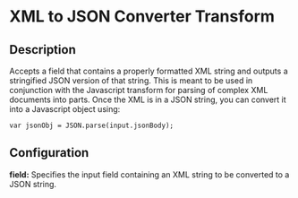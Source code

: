 # XML to JSON Converter Transform


Description
-----------
Accepts a field that contains a properly formatted XML string and 
outputs a stringified JSON version of that string. This is meant to 
be used in conjunction with the Javascript transform for parsing of 
complex XML documents into parts. Once the XML is in a JSON string, you
can convert it into a Javascript object using:

``var jsonObj = JSON.parse(input.jsonBody);``


Configuration
-------------
**field:** Specifies the input field containing an XML string to be 
converted to a JSON string.
